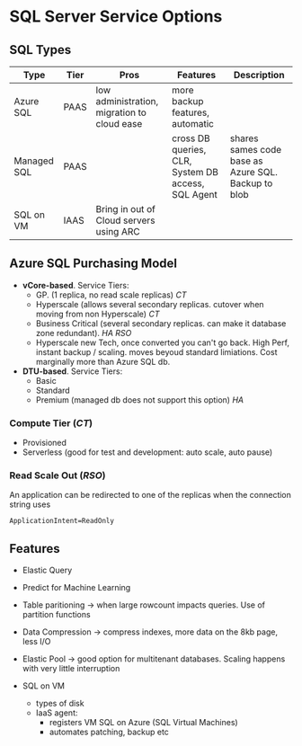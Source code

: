 # SQL Server Service Options

## SQL Types
| Type | Tier | Pros | Features | Description |
| ---- | ---- | ---- | ---- | ---- |
| Azure SQL | PAAS | low administration, migration to cloud ease | more backup features, automatic |
| Managed SQL | PAAS | | cross DB queries, CLR, System DB access, SQL Agent | shares sames code base as Azure SQL. Backup to blob |
| SQL on VM | IAAS | Bring in out of Cloud servers using ARC |

## Azure SQL Purchasing Model
  - **vCore-based**. Service Tiers:
      - GP. (1 replica, no read scale replicas) *CT*
      - Hyperscale (allows several secondary replicas. cutover when moving from non Hyperscale) *CT*
      - Business Critical (several secondary replicas. can make it database zone redundant). *HA*  *RSO*
    - Hyperscale new Tech, once converted you can't go back. High Perf, instant backup / scaling. moves beyoud standard limiations. Cost marginally more than Azure SQL db.
  - **DTU-based**. Service Tiers:
      - Basic
      - Standard
      - Premium (managed db does not support this option) *HA*

### Compute Tier (*CT*)
  - Provisioned
  - Serverless (good for test and development: auto scale, auto pause)

### Read Scale Out (*RSO*)
An application can be redirected to one of the replicas when the connection string uses
```
ApplicationIntent=ReadOnly
```


## Features
  - Elastic Query
  - Predict for Machine Learning
  - Table paritioning -> when large rowcount impacts queries. Use of partition functions
  - Data Compression -> compress indexes, more data on the 8kb page, less I/O
  - Elastic Pool -> good option for multitenant databases. Scaling happens with very little interruption

- SQL on VM
  - types of disk
  - IaaS agent:
    - registers VM SQL on Azure (SQL Virtual Machines)
    - automates patching, backup etc
 
